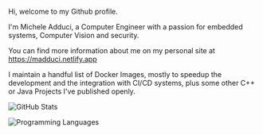 Hi, welcome to my Github profile.

I'm Michele Adduci, a Computer Engineer with a passion for embedded systems, Computer Vision and security.

You can find more information about me on my personal site at https://madduci.netlify.app

I maintain a handful list of Docker Images, mostly to speedup the development and the integration with CI/CD systems, plus some other C++ or Java Projects I've published openly.


![GitHub Stats](https://github-readme-stats.vercel.app/api?username=madduci&count_private=true&show_icons=true&theme=dark)

![Programming Languages](https://github-readme-stats.vercel.app/api/top-langs/?username=madduci&layout=compact)
